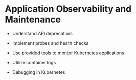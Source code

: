 # Application Observability and Maintenance

- Understand API deprecations

- Implement probes and health checks

- Use provided tools to monitor Kubernetes applications

- Utilize container logs

- Debugging in Kubernetes


